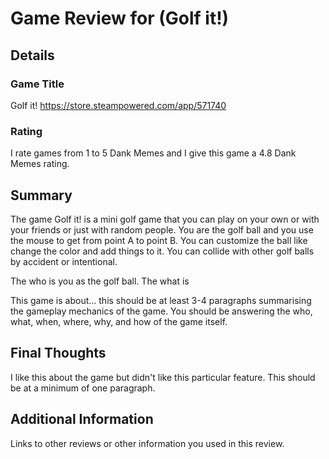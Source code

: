 # Game Review for (Golf it!)

## Details

### Game Title
Golf it! 
https://store.steampowered.com/app/571740

### Rating
I rate games from 1 to 5 Dank Memes and I give this game a 4.8 Dank Memes rating.

## Summary
The game Golf it! is a mini golf game that you can play on your own or with your friends or just with random people. You are the golf ball and you use the mouse to get from point A to point B. You can customize the ball like change the color and add things to it. You can collide with other golf balls by accident or intentional.

The who is you as the golf ball. The what is 



This game is about... this should be at least 3-4 paragraphs summarising the gameplay mechanics of the game. You should be answering the who, what, when, where, why, and how of the game itself.

## Final Thoughts
I like this about the game but didn't like this particular feature. This should be at a minimum of one paragraph.

## Additional Information
Links to other reviews or other information you used in this review.

